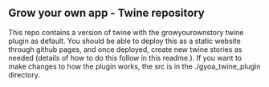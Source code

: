 ## Grow your own app - Twine repository

This repo contains a version of twine with the growyourownstory twine plugin as default.  You should be able to deploy this as a static website through github pages, and once deployed, create new twine stories as needed (details of how to do this follow in this readme.).  If you want to make changes to how the plugin works, the src is in the ./gyoa_twine_plugin directory.   
